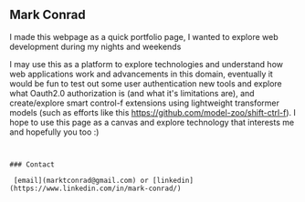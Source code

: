 ## Mark Conrad

I made this webpage as a quick portfolio page, I wanted to explore web development during my nights and weekends 

I may use this as a platform to explore technologies and understand how web applications work and advancements in this domain, eventually it would be fun to test out some user authentication new tools and explore what Oauth2.0 authorization is (and what it's limitations are), and create/explore smart control-f extensions using lightweight transformer models (such as efforts like this https://github.com/model-zoo/shift-ctrl-f). I hope to use this page as a canvas and explore technology that interests me and hopefully you too :) 


```


### Contact

 [email](marktconrad@gmail.com) or [linkedin](https://www.linkedin.com/in/mark-conrad/)
